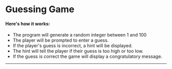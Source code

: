 # Guessing Game

#### Here's how it works:

- The program will generate a random integer between 1 and 100
- The player will be prompted to enter a guess.
- If the player's guess is incorrect, a hint will be displayed.
- The hint will tell the player if their guess is too high or too low.
- If the guess is correct the game will display a congratulatory message. 

---
